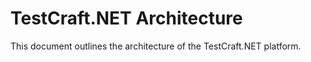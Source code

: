 # TestCraft.NET Architecture

This document outlines the architecture of the TestCraft.NET platform.

